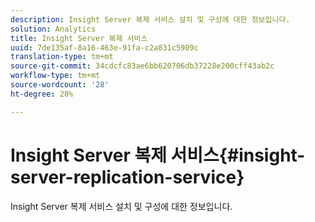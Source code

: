 ```yaml
---
description: Insight Server 복제 서비스 설치 및 구성에 대한 정보입니다.
solution: Analytics
title: Insight Server 복제 서비스
uuid: 7de135af-8a16-463e-91fa-c2a831c5909c
translation-type: tm+mt
source-git-commit: 34cdcfc83ae6bb620706db37228e200cff43ab2c
workflow-type: tm+mt
source-wordcount: '28'
ht-degree: 28%

---
```



# Insight Server 복제 서비스{#insight-server-replication-service}

Insight Server 복제 서비스 설치 및 구성에 대한 정보입니다.

